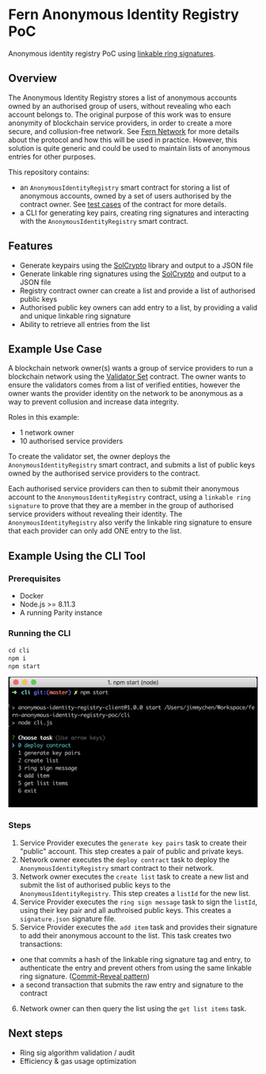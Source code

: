 # Fern Anonymous Identity Registry PoC
Anonymous identity registry PoC using [linkable ring signatures](https://eprint.iacr.org/2004/027.pdf).

## Overview
The Anonymous Identity Registry stores a list of anonymous accounts owned by an authorised group of users, without revealing who each account belongs to. The original purpose of this work was to ensure anonymity of blockchain service providers, in order to create a more secure, and collusion-free network. See [Fern Network](https://www.fern.network/) for more details about the protocol and how this will be used in practice. However, this solution is quite generic and could be used to maintain lists of anonymous entries for other purposes.

This repository contains:
- an `AnonymousIdentityRegistry` smart contract for storing a list of anonymous accounts, owned by a set of users authorised by the contract owner. See [test cases](truffle/test/AnonymousIdentityRegistry.js) of the contract for more details.
- a CLI for generating key pairs, creating ring signatures and interacting with the `AnonymousIdentityRegistry` smart contract.

## Features
- Generate keypairs using the [SolCrypto](https://github.com/HarryR/solcrypto) library and output to a JSON file
- Generate linkable ring signatures using the [SolCrypto](https://github.com/HarryR/solcrypto) and output to a JSON file
- Registry contract owner can create a list and provide a list of authorised public keys
- Authorised public key owners can add entry to a list, by providing a valid and unique linkable ring signature
- Ability to retrieve all entries from the list

## Example Use Case
A blockchain network owner(s) wants a group of service providers to run a blockchain network using the [Validator Set](https://wiki.parity.io/Validator-Set) contract. The owner wants to ensure the validators comes from a list of verified entities, however the owner wants the provider identity on the network to be anonymous as a way to prevent collusion and increase data integrity.

Roles in this example:
- 1 network owner
- 10 authorised service providers

To create the validator set, the owner deploys the `AnonymousIdentityRegistry` smart contract, and submits a list of public keys owned by the authorised service providers to the contract.

Each authorised service providers can then to submit their anonymous account to the `AnonymousIdentityRegistry` contract, using a `linkable ring signature` to prove that they are a member in the group of authorised service providers without revealing their identity. The `AnonymousIdentityRegistry` also verify the linkable ring signature to ensure that each provider can only add ONE entry to the list.

## Example Using the CLI Tool
### Prerequisites
- Docker
- Node.js >= 8.11.3
- A running Parity instance

### Running the CLI
```
cd cli
npm i
npm start
```

![CLI screenshot](cli-screenshot.png)

### Steps
1. Service Provider executes the `generate key pairs` task to create their "public" account. This step creates a pair of public and private keys.
2. Network owner executes the `deploy contract` task to deploy the `AnonymousIdentityRegistry` smart contract to their network.
3. Network owner executes the `create list` task to create a new list and submit the list of authorised public keys to the `AnonymousIdentityRegistry`. This step creates a `listId` for the new list.
4. Service Provider executes the `ring sign message` task to sign the `listId`, using their key pair and all authroised public keys. This creates a `signature.json` signature file.
5. Service Provider executes the `add item` task and provides their signature to add their anonymous account to the list. This task creates two transactions:
  * one that commits a hash of the linkable ring signature tag and entry, to authenticate the entry and prevent others from using the same linkable ring signature. ([Commit-Reveal pattern](https://karl.tech/learning-solidity-part-2-voting/))
  * a second transaction that submits the raw entry and signature to the contract
6. Network owner can then query the list using the `get list items` task.

## Next steps
- Ring sig algorithm validation / audit
- Efficiency & gas usage optimization

